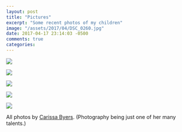 ```yaml
---
layout: post
title: "Pictures"
excerpt: "Some recent photos of my children"
image: "/assets/2017/04/DSC_0260.jpg"
date: 2017-04-17 23:14:03 -0500
comments: true
categories: 
---
```


![]({{site.url}}/assets/2017/04/DSC_0260.jpg)

![]({{site.url}}/assets/2017/04/DSC_0220-2.jpg)

![]({{site.url}}/assets/2017/04/DSC_2673.jpg)

![]({{site.url}}/assets/2017/04/DSC_2693.jpg)

![]({{site.url}}/assets/2017/04/DSC_2861.jpg)

All photos by [Carissa Byers](http://carissabyers.com/). (Photography being just one of her many talents.)
